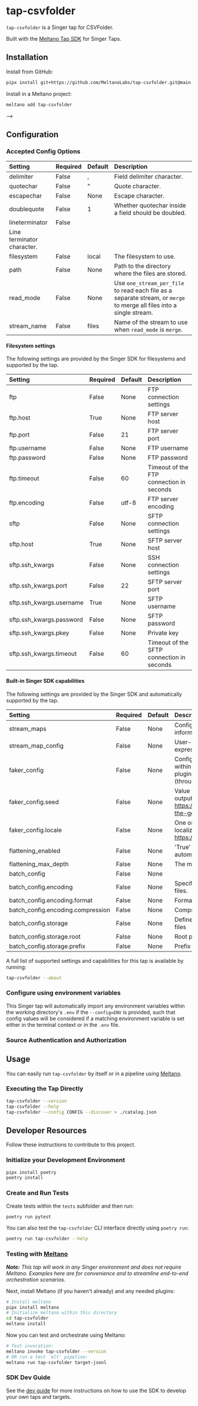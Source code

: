 # tap-csvfolder

`tap-csvfolder` is a Singer tap for CSVFolder.

Built with the [Meltano Tap SDK](https://sdk.meltano.com) for Singer Taps.

## Installation

<!-- TODO

Install from PyPi:

```bash
pipx install tap-csvfolder
```

-->

Install from GitHub:

```bash
pipx install git+https://github.com/MeltanoLabs/tap-csvfolder.git@main
```

Install in a Meltano project:

```bash
meltano add tap-csvfolder
```

-->

## Configuration

### Accepted Config Options

| Setting                    | Required | Default | Description                                                                                                           |
| :------------------------- | :------- | :------ | :-------------------------------------------------------------------------------------------------------------------- |
| delimiter                  | False    | ,       | Field delimiter character.                                                                                            |
| quotechar                  | False    | "       | Quote character.                                                                                                      |
| escapechar                 | False    | None    | Escape character.                                                                                                     |
| doublequote                | False    | 1       | Whether quotechar inside a field should be doubled.                                                                   |
| lineterminator             | False    |         |                                                                                                                       |
| Line terminator character. |          |         |                                                                                                                       |
| filesystem                 | False    | local   | The filesystem to use.                                                                                                |
| path                       | False    | None    | Path to the directory where the files are stored.                                                                     |
| read_mode                  | False    | None    | Use `one_stream_per_file` to read each file as a separate stream, or `merge` to merge all files into a single stream. |
| stream_name                | False    | files   | Name of the stream to use when `read_mode` is `merge`.                                                                |

#### Filesystem settings

The following settings are provided by the Singer SDK for filesystems and supported by the tap.

| Setting                  | Required | Default | Description                               |
| :----------------------- | :------- | :------ | :---------------------------------------- |
| ftp                      | False    | None    | FTP connection settings                   |
| ftp.host                 | True     | None    | FTP server host                           |
| ftp.port                 | False    | 21      | FTP server port                           |
| ftp.username             | False    | None    | FTP username                              |
| ftp.password             | False    | None    | FTP password                              |
| ftp.timeout              | False    | 60      | Timeout of the FTP connection in seconds  |
| ftp.encoding             | False    | utf-8   | FTP server encoding                       |
| sftp                     | False    | None    | SFTP connection settings                  |
| sftp.host                | True     | None    | SFTP server host                          |
| sftp.ssh_kwargs          | False    | None    | SSH connection settings                   |
| sftp.ssh_kwargs.port     | False    | 22      | SFTP server port                          |
| sftp.ssh_kwargs.username | True     | None    | SFTP username                             |
| sftp.ssh_kwargs.password | False    | None    | SFTP password                             |
| sftp.ssh_kwargs.pkey     | False    | None    | Private key                               |
| sftp.ssh_kwargs.timeout  | False    | 60      | Timeout of the SFTP connection in seconds |

#### Built-in Singer SDK capabilities

The following settings are provided by the Singer SDK and automatically supported by the tap.

| Setting                           | Required | Default | Description                                                                                                                                                                                                                                              |
| :-------------------------------- | :------- | :------ | :------------------------------------------------------------------------------------------------------------------------------------------------------------------------------------------------------------------------------------------------------- |
| stream_maps                       | False    | None    | Config object for stream maps capability. For more information check out [Stream Maps](https://sdk.meltano.com/en/latest/stream_maps.html).                                                                                                              |
| stream_map_config                 | False    | None    | User-defined config values to be used within map expressions.                                                                                                                                                                                            |
| faker_config                      | False    | None    | Config for the [`Faker`](https://faker.readthedocs.io/en/master/) instance variable `fake` used within map expressions. Only applicable if the plugin specifies `faker` as an addtional dependency (through the `singer-sdk` `faker` extra or directly). |
| faker_config.seed                 | False    | None    | Value to seed the Faker generator for deterministic output: https://faker.readthedocs.io/en/master/#seeding-the-generator                                                                                                                                |
| faker_config.locale               | False    | None    | One or more LCID locale strings to produce localized output for: https://faker.readthedocs.io/en/master/#localization                                                                                                                                    |
| flattening_enabled                | False    | None    | 'True' to enable schema flattening and automatically expand nested properties.                                                                                                                                                                           |
| flattening_max_depth              | False    | None    | The max depth to flatten schemas.                                                                                                                                                                                                                        |
| batch_config                      | False    | None    |                                                                                                                                                                                                                                                          |
| batch_config.encoding             | False    | None    | Specifies the format and compression of the batch files.                                                                                                                                                                                                 |
| batch_config.encoding.format      | False    | None    | Format to use for batch files.                                                                                                                                                                                                                           |
| batch_config.encoding.compression | False    | None    | Compression format to use for batch files.                                                                                                                                                                                                               |
| batch_config.storage              | False    | None    | Defines the storage layer to use when writing batch files                                                                                                                                                                                                |
| batch_config.storage.root         | False    | None    | Root path to use when writing batch files.                                                                                                                                                                                                               |
| batch_config.storage.prefix       | False    | None    | Prefix to use when writing batch files.                                                                                                                                                                                                                  |

A full list of supported settings and capabilities for this
tap is available by running:

```bash
tap-csvfolder --about
```

### Configure using environment variables

This Singer tap will automatically import any environment variables within the working directory's
`.env` if the `--config=ENV` is provided, such that config values will be considered if a matching
environment variable is set either in the terminal context or in the `.env` file.

### Source Authentication and Authorization

## Usage

You can easily run `tap-csvfolder` by itself or in a pipeline using [Meltano](https://meltano.com/).

### Executing the Tap Directly

```bash
tap-csvfolder --version
tap-csvfolder --help
tap-csvfolder --config CONFIG --discover > ./catalog.json
```

## Developer Resources

Follow these instructions to contribute to this project.

### Initialize your Development Environment

```bash
pipx install poetry
poetry install
```

### Create and Run Tests

Create tests within the `tests` subfolder and
  then run:

```bash
poetry run pytest
```

You can also test the `tap-csvfolder` CLI interface directly using `poetry run`:

```bash
poetry run tap-csvfolder --help
```

### Testing with [Meltano](https://www.meltano.com)

_**Note:** This tap will work in any Singer environment and does not require Meltano.
Examples here are for convenience and to streamline end-to-end orchestration scenarios._

Next, install Meltano (if you haven't already) and any needed plugins:

```bash
# Install meltano
pipx install meltano
# Initialize meltano within this directory
cd tap-csvfolder
meltano install
```

Now you can test and orchestrate using Meltano:

```bash
# Test invocation:
meltano invoke tap-csvfolder --version
# OR run a test `elt` pipeline:
meltano run tap-csvfolder target-jsonl
```

### SDK Dev Guide

See the [dev guide](https://sdk.meltano.com/en/latest/dev_guide.html) for more instructions on how to use the SDK to
develop your own taps and targets.
